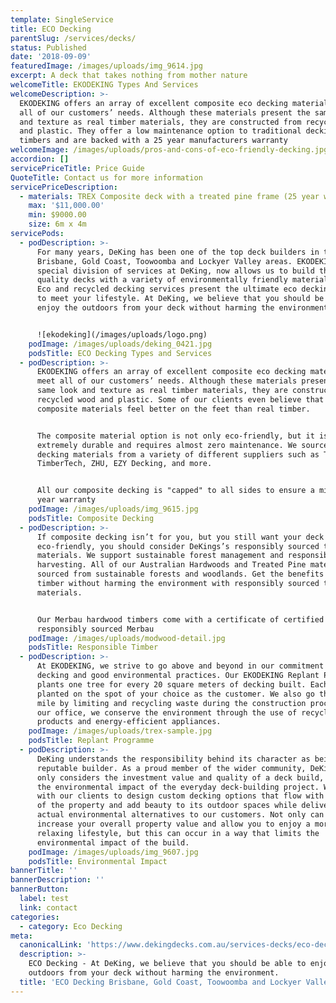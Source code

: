 ```yaml
---
template: SingleService
title: ECO Decking
parentSlug: /services/decks/
status: Published
date: '2018-09-09'
featuredImage: /images/uploads/img_9614.jpg
excerpt: A deck that takes nothing from mother nature
welcomeTitle: EKODEKING Types And Services
welcomeDescription: >-
  EKODEKING offers an array of excellent composite eco decking materials to meet
  all of our customers’ needs. Although these materials present the same look
  and texture as real timber materials, they are constructed from recycled wood
  and plastic. They offer a low maintenance option to traditional decking
  timbers and are backed with a 25 year manufacturers warranty
welcomeImage: /images/uploads/pros-and-cons-of-eco-friendly-decking.jpg
accordion: []
servicePriceTitle: Price Guide
QuoteTitle: Contact us for more information
servicePriceDescription:
  - materials: TREX Composite deck with a treated pine frame (25 year warranty)
    max: '$11,000.00'
    min: $9000.00
    size: 6m x 4m
servicePods:
  - podDescription: >-
      For many years, DeKing has been one of the top deck builders in the
      Brisbane, Gold Coast, Toowoomba and Lockyer Valley areas. EKODEKING, a
      special division of services at DeKing, now allows us to build the highest
      quality decks with a variety of environmentally friendly materials. Our
      Eco and recycled decking services present the ultimate eco decking options
      to meet your lifestyle. At DeKing, we believe that you should be able to
      enjoy the outdoors from your deck without harming the environment.


      ![ekodeking](/images/uploads/logo.png)
    podImage: /images/uploads/deking_0421.jpg
    podsTitle: ECO Decking Types and Services
  - podDescription: >-
      EKODEKING offers an array of excellent composite eco decking materials to
      meet all of our customers’ needs. Although these materials present the
      same look and texture as real timber materials, they are constructed from
      recycled wood and plastic. Some of our clients even believe that the
      composite materials feel better on the feet than real timber.


      The composite material option is not only eco-friendly, but it is also
      extremely durable and requires almost zero maintenance. We source our eco
      decking materials from a variety of different suppliers such as Trex,
      TimberTech, ZHU, EZY Decking, and more.


      All our composite decking is "capped" to all sides to ensure a minimum 25
      year warranty
    podImage: /images/uploads/img_9615.jpg
    podsTitle: Composite Decking
  - podDescription: >-
      If composite decking isn’t for you, but you still want your deck to be
      eco-friendly, you should consider DeKings’s responsibly sourced timber
      materials. We support sustainable forest management and responsible
      harvesting. All of our Australian Hardwoods and Treated Pine materials are
      sourced from sustainable forests and woodlands. Get the benefits of real
      timber without harming the environment with responsibly sourced timber
      materials.


      Our Merbau hardwood timbers come with a certificate of certified
      responsibly sourced Merbau
    podImage: /images/uploads/modwood-detail.jpg
    podsTitle: Responsible Timber
  - podDescription: >-
      At EKODEKING, we strive to go above and beyond in our commitment to eco
      decking and good environmental practices. Our EKODEKING Replant Programme
      plants one tree for every 20 square meters of decking built. Each tree is
      planted on the spot of your choice as the customer. We also go the extra
      mile by limiting and recycling waste during the construction process. At
      our office, we conserve the environment through the use of recycled office
      products and energy-efficient appliances.
    podImage: /images/uploads/trex-sample.jpg
    podsTitle: Replant Programme
  - podDescription: >-
      DeKing understands the responsibility behind its character as being a
      reputable builder. As a proud member of the wider community, DeKing not
      only considers the investment value and quality of a deck build, but also
      the environmental impact of the everyday deck-building project. We work
      with our clients to design custom decking options that flow with the rest
      of the property and add beauty to its outdoor spaces while delivering
      actual environmental alternatives to our customers. Not only can our decks
      increase your overall property value and allow you to enjoy a more
      relaxing lifestyle, but this can occur in a way that limits the
      environmental impact of the build.
    podImage: /images/uploads/img_9607.jpg
    podsTitle: Environmental Impact
bannerTitle: ''
bannerDescription: ''
bannerButton:
  label: test
  link: contact
categories:
  - category: Eco Decking
meta:
  canonicalLink: 'https://www.dekingdecks.com.au/services-decks/eco-decking/'
  description: >-
    ECO Decking - At DeKing, we believe that you should be able to enjoy the
    outdoors from your deck without harming the environment.
  title: 'ECO Decking Brisbane, Gold Coast, Toowoomba and Lockyer Valley'
---
```


